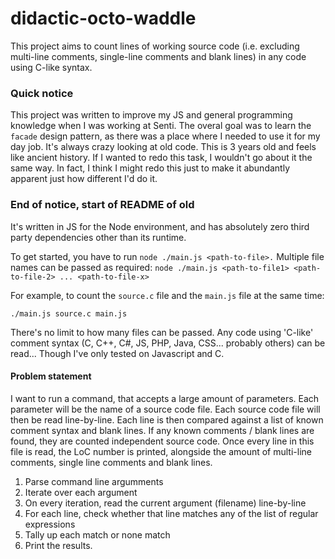 # didactic-octo-waddle
This project aims to count lines of working source code (i.e. excluding multi-line comments, single-line comments and blank lines) in any code using C-like syntax.

### Quick notice

This project was written to improve my JS and general programming knowledge when I was working at Senti. The overal goal
was to learn the `facade` design pattern, as there was a place where I needed to use it for my day job. It's always crazy 
looking at old code. This is 3 years old and feels like ancient history. If I wanted to redo this task, I wouldn't go 
about it the same way. In fact, I think I might redo this just to make it abundantly apparent just how different I'd do
it.

### End of notice, start of README of old 


It's written in JS for the Node environment, and has absolutely zero third party dependencies other than its runtime. 

To get started, you have to run `node ./main.js <path-to-file>.`
Multiple file names can be passed as required: `node ./main.js <path-to-file1> <path-to-file-2> ... <path-to-file-x>`

For example, to count the `source.c` file and the `main.js` file at the same time:
```
./main.js source.c main.js
```

There's no limit to how many files can be passed. Any code using 'C-like' comment syntax (C, C++, C#, JS, PHP, Java, CSS... probably others) can be read... Though I've only tested on Javascript and C.



#### Problem statement

I want to run a command, that accepts a large amount of parameters.
Each parameter will be the name of a source code file.
Each source code file will then be read line-by-line.
Each line is then compared against a list of known comment syntax and blank lines.
If any known comments / blank lines are found, they are counted independent source code.
Once every line in this file is read, the LoC number is printed, alongside the amount of multi-line comments, single line comments and blank lines.

1. Parse command line argumments
2. Iterate over each argument
3. On every iteration, read the current argument (filename) line-by-line
4. For each line, check whether that line matches any of the list of regular expressions
5. Tally up each match or none match
6. Print the results. 
